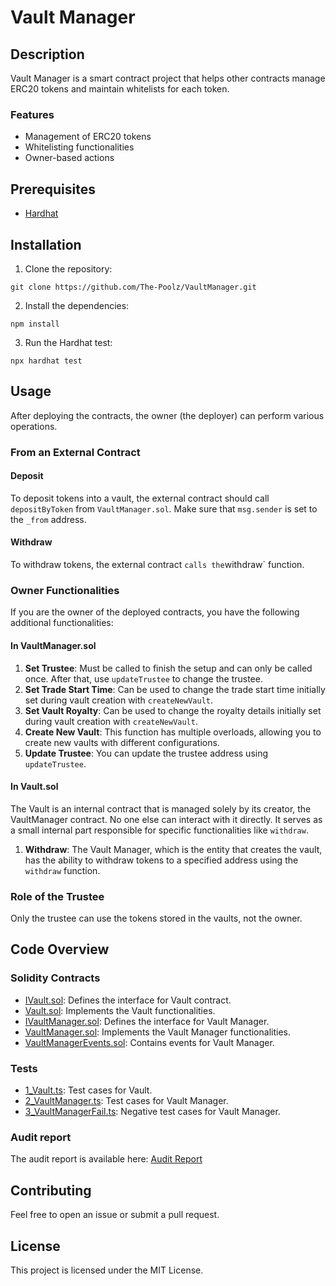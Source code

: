 # Vault Manager

## Description

Vault Manager is a smart contract project that helps other contracts manage ERC20 tokens and maintain whitelists for each token.

### Features

- Management of ERC20 tokens
- Whitelisting functionalities
- Owner-based actions

## Prerequisites

- [Hardhat](https://hardhat.org/getting-started/#overview)

## Installation

1. Clone the repository:

```
git clone https://github.com/The-Poolz/VaultManager.git
```

2. Install the dependencies:

```
npm install
```

3. Run the Hardhat test:

```
npx hardhat test
```

## Usage

After deploying the contracts, the owner (the deployer) can perform various operations.

### From an External Contract

#### Deposit

To deposit tokens into a vault, the external contract should call `depositByToken` from `VaultManager.sol`. Make sure that `msg.sender` is set to the `_from` address.

#### Withdraw

To withdraw tokens, the external contract ` calls the `withdraw` function.

### Owner Functionalities

If you are the owner of the deployed contracts, you have the following additional functionalities:

#### In VaultManager.sol

1. **Set Trustee**: Must be called to finish the setup and can only be called once. After that, use `updateTrustee` to change the trustee.
2. **Set Trade Start Time**: Can be used to change the trade start time initially set during vault creation with `createNewVault`.
3. **Set Vault Royalty**: Can be used to change the royalty details initially set during vault creation with `createNewVault`.
4. **Create New Vault**: This function has multiple overloads, allowing you to create new vaults with different configurations.
5. **Update Trustee**: You can update the trustee address using `updateTrustee`.


#### In Vault.sol

The Vault is an internal contract that is managed solely by its creator, the VaultManager contract. No one else can interact with it directly. It serves as a small internal part responsible for specific functionalities like `withdraw`.

1. **Withdraw**: The Vault Manager, which is the entity that creates the vault, has the ability to withdraw tokens to a specified address using the `withdraw` function.


### Role of the Trustee

Only the trustee can use the tokens stored in the vaults, not the owner.

## Code Overview

### Solidity Contracts

- [IVault.sol](./contracts/Vault/IVault.sol): Defines the interface for Vault contract.
- [Vault.sol](./contracts/Vault/Vault.sol): Implements the Vault functionalities.
- [IVaultManager.sol](./contracts/VaultManager/IVaultManager.sol): Defines the interface for Vault Manager.
- [VaultManager.sol](./contracts/VaultManager/VaultManager.sol): Implements the Vault Manager functionalities.
- [VaultManagerEvents.sol](./contracts/VaultManager/VaultManagerEvents.sol): Contains events for Vault Manager.

### Tests

- [1_Vault.ts](./test/1_Vault.ts): Test cases for Vault.
- [2_VaultManager.ts](./test/2_VaultManager.ts): Test cases for Vault Manager.
- [3_VaultManagerFail.ts](./test/3_VaultManagerFail.ts): Negative test cases for Vault Manager.

### Audit report
The audit report is available here: [Audit Report](https://docs.google.com/document/d/18XSwsKKbHpLCr4MQNZe8nZSWHnG6aExtb57R5uzQ3Us/edit?tab=t.0#heading=h.5uoc4mfz7mn4)

## Contributing

Feel free to open an issue or submit a pull request.

## License

This project is licensed under the MIT License.
